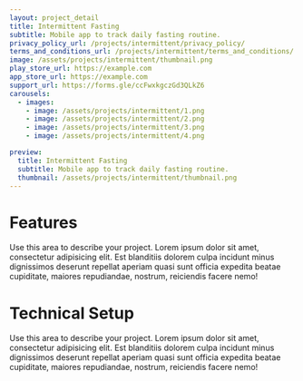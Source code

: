 ```yaml
---
layout: project_detail
title: Intermittent Fasting
subtitle: Mobile app to track daily fasting routine.
privacy_policy_url: /projects/intermittent/privacy_policy/
terms_and_conditions_url: /projects/intermittent/terms_and_conditions/
image: /assets/projects/intermittent/thumbnail.png
play_store_url: https://example.com
app_store_url: https://example.com
support_url: https://forms.gle/ccFwxkgczGd3QLkZ6
carousels:
  - images: 
    - image: /assets/projects/intermittent/1.png
    - image: /assets/projects/intermittent/2.png
    - image: /assets/projects/intermittent/3.png
    - image: /assets/projects/intermittent/4.png

preview:
  title: Intermittent Fasting
  subtitle: Mobile app to track daily fasting routine.
  thumbnail: /assets/projects/intermittent/thumbnail.png
---
```


# Features 

Use this area to describe your project. Lorem ipsum dolor sit amet, consectetur adipisicing elit. Est blanditiis dolorem culpa incidunt minus dignissimos deserunt repellat aperiam quasi sunt officia expedita beatae cupiditate, maiores repudiandae, nostrum, reiciendis facere nemo!

# Technical Setup

Use this area to describe your project. Lorem ipsum dolor sit amet, consectetur adipisicing elit. Est blanditiis dolorem culpa incidunt minus dignissimos deserunt repellat aperiam quasi sunt officia expedita beatae cupiditate, maiores repudiandae, nostrum, reiciendis facere nemo!
